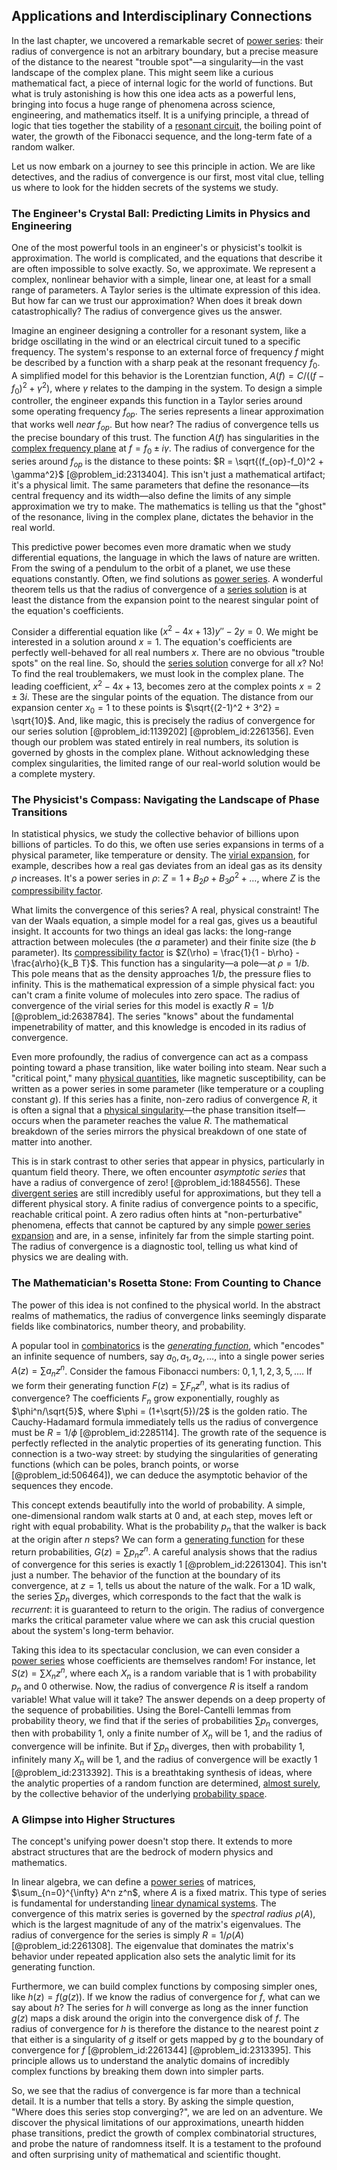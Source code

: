 ## Applications and Interdisciplinary Connections

In the last chapter, we uncovered a remarkable secret of [power series](@article_id:146342): their radius of convergence is not an arbitrary boundary, but a precise measure of the distance to the nearest "trouble spot"—a singularity—in the vast landscape of the complex plane. This might seem like a curious mathematical fact, a piece of internal logic for the world of functions. But what is truly astonishing is how this one idea acts as a powerful lens, bringing into focus a huge range of phenomena across science, engineering, and mathematics itself. It is a unifying principle, a thread of logic that ties together the stability of a [resonant circuit](@article_id:261282), the boiling point of water, the growth of the Fibonacci sequence, and the long-term fate of a random walker.

Let us now embark on a journey to see this principle in action. We are like detectives, and the radius of convergence is our first, most vital clue, telling us where to look for the hidden secrets of the systems we study.

### The Engineer's Crystal Ball: Predicting Limits in Physics and Engineering

One of the most powerful tools in an engineer's or physicist's toolkit is approximation. The world is complicated, and the equations that describe it are often impossible to solve exactly. So, we approximate. We represent a complex, nonlinear behavior with a simple, linear one, at least for a small range of parameters. A Taylor series is the ultimate expression of this idea. But how far can we trust our approximation? When does it break down catastrophically? The radius of convergence gives us the answer.

Imagine an engineer designing a controller for a resonant system, like a bridge oscillating in the wind or an electrical circuit tuned to a specific frequency. The system's response to an external force of frequency $f$ might be described by a function with a sharp peak at the resonant frequency $f_0$. A simplified model for this behavior is the Lorentzian function, $A(f) = C / ((f-f_0)^2 + \gamma^2)$, where $\gamma$ relates to the damping in the system. To design a simple controller, the engineer expands this function in a Taylor series around some operating frequency $f_{op}$. The series represents a linear approximation that works well *near* $f_{op}$. But how near? The radius of convergence tells us the precise boundary of this trust. The function $A(f)$ has singularities in the [complex frequency plane](@article_id:189839) at $f = f_0 \pm i\gamma$. The radius of convergence for the series around $f_{op}$ is the distance to these points: $R = \sqrt{(f_{op}-f_0)^2 + \gamma^2}$ [@problem_id:2313404]. This isn't just a mathematical artifact; it's a physical limit. The same parameters that define the resonance—its central frequency and its width—also define the limits of any simple approximation we try to make. The mathematics is telling us that the "ghost" of the resonance, living in the complex plane, dictates the behavior in the real world.

This predictive power becomes even more dramatic when we study differential equations, the language in which the laws of nature are written. From the swing of a pendulum to the orbit of a planet, we use these equations constantly. Often, we find solutions as [power series](@article_id:146342). A wonderful theorem tells us that the radius of convergence of a [series solution](@article_id:199789) is at least the distance from the expansion point to the nearest singular point of the equation's coefficients.

Consider a differential equation like $(x^2 - 4x + 13)y'' - 2y = 0$. We might be interested in a solution around $x=1$. The equation's coefficients are perfectly well-behaved for all real numbers $x$. There are no obvious "trouble spots" on the real line. So, should the [series solution](@article_id:199789) converge for all $x$? No! To find the real troublemakers, we must look in the complex plane. The leading coefficient, $x^2 - 4x + 13$, becomes zero at the complex points $x = 2 \pm 3i$. These are the singular points of the equation. The distance from our expansion center $x_0=1$ to these points is $\sqrt{(2-1)^2 + 3^2} = \sqrt{10}$. And, like magic, this is precisely the radius of convergence for our series solution [@problem_id:1139202] [@problem_id:2261356]. Even though our problem was stated entirely in real numbers, its solution is governed by ghosts in the complex plane. Without acknowledging these complex singularities, the limited range of our real-world solution would be a complete mystery.

### The Physicist's Compass: Navigating the Landscape of Phase Transitions

In statistical physics, we study the collective behavior of billions upon billions of particles. To do this, we often use series expansions in terms of a physical parameter, like temperature or density. The [virial expansion](@article_id:144348), for example, describes how a real gas deviates from an ideal gas as its density $\rho$ increases. It's a power series in $\rho$: $Z = 1 + B_2 \rho + B_3 \rho^2 + \dots$, where $Z$ is the [compressibility factor](@article_id:141818).

What limits the convergence of this series? A real, physical constraint! The van der Waals equation, a simple model for a real gas, gives us a beautiful insight. It accounts for two things an ideal gas lacks: the long-range attraction between molecules (the $a$ parameter) and their finite size (the $b$ parameter). Its [compressibility factor](@article_id:141818) is $Z(\rho) = \frac{1}{1 - b\rho} - \frac{a\rho}{k_B T}$. This function has a singularity—a pole—at $\rho = 1/b$. This pole means that as the density approaches $1/b$, the pressure flies to infinity. This is the mathematical expression of a simple physical fact: you can't cram a finite volume of molecules into zero space. The radius of convergence of the virial series for this model is exactly $R = 1/b$ [@problem_id:2638784]. The series "knows" about the fundamental impenetrability of matter, and this knowledge is encoded in its radius of convergence.

Even more profoundly, the radius of convergence can act as a compass pointing toward a phase transition, like water boiling into steam. Near such a "critical point," many [physical quantities](@article_id:176901), like magnetic susceptibility, can be written as a power series in some parameter (like temperature or a coupling constant $g$). If this series has a finite, non-zero radius of convergence $R$, it is often a signal that a [physical singularity](@article_id:260250)—the phase transition itself—occurs when the parameter reaches the value $R$. The mathematical breakdown of the series mirrors the physical breakdown of one state of matter into another.

This is in stark contrast to other series that appear in physics, particularly in quantum field theory. There, we often encounter *asymptotic series* that have a radius of convergence of zero! [@problem_id:1884556]. These [divergent series](@article_id:158457) are still incredibly useful for approximations, but they tell a different physical story. A finite radius of convergence points to a specific, reachable critical point. A zero radius often hints at "non-perturbative" phenomena, effects that cannot be captured by any simple [power series expansion](@article_id:272831) and are, in a sense, infinitely far from the simple starting point. The radius of convergence is a diagnostic tool, telling us what kind of physics we are dealing with.

### The Mathematician's Rosetta Stone: From Counting to Chance

The power of this idea is not confined to the physical world. In the abstract realms of mathematics, the radius of convergence links seemingly disparate fields like combinatorics, number theory, and probability.

A popular tool in [combinatorics](@article_id:143849) is the *[generating function](@article_id:152210)*, which "encodes" an infinite sequence of numbers, say $a_0, a_1, a_2, \dots$, into a single power series $A(z) = \sum a_n z^n$. Consider the famous Fibonacci numbers: $0, 1, 1, 2, 3, 5, \dots$. If we form their generating function $F(z) = \sum F_n z^n$, what is its radius of convergence? The coefficients $F_n$ grow exponentially, roughly as $\phi^n/\sqrt{5}$, where $\phi = (1+\sqrt{5})/2$ is the golden ratio. The Cauchy-Hadamard formula immediately tells us the radius of convergence must be $R = 1/\phi$ [@problem_id:2285114]. The growth rate of the sequence is perfectly reflected in the analytic properties of its generating function. This connection is a two-way street: by studying the singularities of generating functions (which can be poles, branch points, or worse [@problem_id:506464]), we can deduce the asymptotic behavior of the sequences they encode.

This concept extends beautifully into the world of probability. A simple, one-dimensional random walk starts at 0 and, at each step, moves left or right with equal probability. What is the probability $p_n$ that the walker is back at the origin after $n$ steps? We can form a [generating function](@article_id:152210) for these return probabilities, $G(z) = \sum p_n z^n$. A careful analysis shows that the radius of convergence for this series is exactly 1 [@problem_id:2261304]. This isn't just a number. The behavior of the function at the boundary of its convergence, at $z=1$, tells us about the nature of the walk. For a 1D walk, the series $\sum p_n$ diverges, which corresponds to the fact that the walk is *recurrent*: it is guaranteed to return to the origin. The radius of convergence marks the critical parameter value where we can ask this crucial question about the system's long-term behavior.

Taking this idea to its spectacular conclusion, we can even consider a [power series](@article_id:146342) whose coefficients are themselves random! For instance, let $S(z) = \sum X_n z^n$, where each $X_n$ is a random variable that is 1 with probability $p_n$ and 0 otherwise. Now, the radius of convergence $R$ is itself a random variable! What value will it take? The answer depends on a deep property of the sequence of probabilities. Using the Borel-Cantelli lemmas from probability theory, we find that if the series of probabilities $\sum p_n$ converges, then with probability 1, only a finite number of $X_n$ will be 1, and the radius of convergence will be infinite. But if $\sum p_n$ diverges, then with probability 1, infinitely many $X_n$ will be 1, and the radius of convergence will be exactly 1 [@problem_id:2313392]. This is a breathtaking synthesis of ideas, where the analytic properties of a random function are determined, [almost surely](@article_id:262024), by the collective behavior of the underlying [probability space](@article_id:200983).

### A Glimpse into Higher Structures

The concept's unifying power doesn't stop there. It extends to more abstract structures that are the bedrock of modern physics and mathematics.

In linear algebra, we can define a [power series](@article_id:146342) of matrices, $\sum_{n=0}^{\infty} A^n z^n$, where $A$ is a fixed matrix. This type of series is fundamental for understanding [linear dynamical systems](@article_id:149788). The convergence of this matrix series is governed by the *spectral radius* $\rho(A)$, which is the largest magnitude of any of the matrix's eigenvalues. The radius of convergence for the series is simply $R = 1/\rho(A)$ [@problem_id:2261308]. The eigenvalue that dominates the matrix's behavior under repeated application also sets the analytic limit for its generating function.

Furthermore, we can build complex functions by composing simpler ones, like $h(z) = f(g(z))$. If we know the radius of convergence for $f$, what can we say about $h$? The series for $h$ will converge as long as the inner function $g(z)$ maps a disk around the origin into the convergence disk of $f$. The radius of convergence for $h$ is therefore the distance to the nearest point $z$ that either is a singularity of $g$ itself or gets mapped by $g$ to the boundary of convergence for $f$ [@problem_id:2261344] [@problem_id:2313395]. This principle allows us to understand the analytic domains of incredibly complex functions by breaking them down into simpler parts.

So, we see that the radius of convergence is far more than a technical detail. It is a number that tells a story. By asking the simple question, "Where does this series stop converging?", we are led on an adventure. We discover the physical limitations of our approximations, unearth hidden phase transitions, predict the growth of complex combinatorial structures, and probe the nature of randomness itself. It is a testament to the profound and often surprising unity of mathematical and scientific thought.